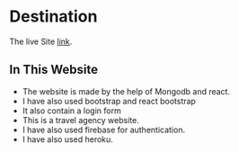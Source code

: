 # Destination

The live Site [link]().

## In This Website

* The website is made by the help of Mongodb and react.
* I have also used bootstrap and react bootstrap
* It also contain a login form
* This is a travel agency website.
* I have also used firebase for authentication.
* I have also used heroku.

